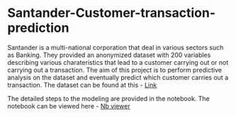 # Santander-Customer-transaction-prediction
Santander is a multi-national corporation that deal in various sectors such as Banking. They provided an anonymized dataset with 200 variables describing various charateristics that lead to a customer carrying out or not carrying out a transaction.
The aim of this project is to perform predictive analysis on the dataset and eventually predict which customer carries out a transaction. The dataset can be found at this - <a href="https://www.kaggle.com/c/santander-customer-transaction-prediction/data">Link</a><br>

The detailed steps to the modeling are provided in the notebook. The notebook can be viewed here - <a href="https://nbviewer.jupyter.org/github/rajtulluri/Santander-Customer-transaction-prediction/blob/master/Santander%20transaction%20prediction.ipynb"> Nb viewer </a>
